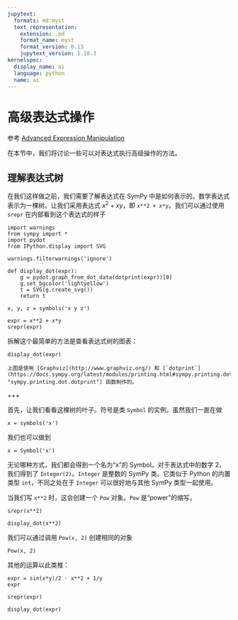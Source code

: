 ```yaml
---
jupytext:
  formats: md:myst
  text_representation:
    extension: .md
    format_name: myst
    format_version: 0.13
    jupytext_version: 1.10.3
kernelspec:
  display_name: ai
  language: python
  name: ai
---
```


# 高级表达式操作

参考 [Advanced Expression Manipulation](https://docs.sympy.org/latest/tutorial/manipulation.html)

在本节中，我们将讨论一些可以对表达式执行高级操作的方法。

## 理解表达式树

在我们这样做之前，我们需要了解表达式在 SymPy 中是如何表示的。数学表达式表示为一棵树。让我们采用表达式 $x^2+xy$，即 `x**2 + x*y`。我们可以通过使用 `srepr` 在内部看到这个表达式的样子

```{code-cell} ipython3
import warnings
from sympy import *
import pydot
from IPython.display import SVG

warnings.filterwarnings('ignore')

def display_dot(expr):
    g = pydot.graph_from_dot_data(dotprint(expr))[0]
    g.set_bgcolor('lightyellow')
    t = SVG(g.create_svg())
    return t
```

```{code-cell} ipython3
x, y, z = symbols('x y z')

expr = x**2 + x*y
srepr(expr)
```

拆解这个最简单的方法是查看表达式树的图表：

```{code-cell} ipython3
display_dot(expr)
```

```{note}
上图是使用 [Graphviz](http://www.graphviz.org/) 和 [`dotprint`](https://docs.sympy.org/latest/modules/printing.html#sympy.printing.dot.dotprint "sympy.printing.dot.dotprint") 函数制作的。
```

+++

首先，让我们看看这棵树的叶子。符号是类 `Symbol` 的实例。虽然我们一直在做

```{code-cell} ipython3
x = symbols('x')
```

我们也可以做到

```{code-cell} ipython3
x = Symbol('x')
```

无论哪种方式，我们都会得到一个名为“x”的 Symbol。对于表达式中的数字 2，我们得到了 `Integer(2)`。`Integer` 是整数的 SymPy 类。它类似于 Python 的内置类型 `int`，不同之处在于 `Integer` 可以很好地与其他 SymPy 类型一起使用。

当我们写 `x**2` 时，这会创建一个 `Pow` 对象。`Pow` 是“power”的缩写。

```{code-cell} ipython3
srepr(x**2)
```

```{code-cell} ipython3
display_dot(x**2)
```

我们可以通过调用 `Pow(x, 2)` 创建相同的对象

```{code-cell} ipython3
Pow(x, 2)
```

其他的运算以此类推：

```{code-cell} ipython3
expr = sin(x*y)/2 - x**2 + 1/y
expr
```

```{code-cell} ipython3
srepr(expr)
```

```{code-cell} ipython3
display_dot(expr)
```

```{code-cell} ipython3

```
